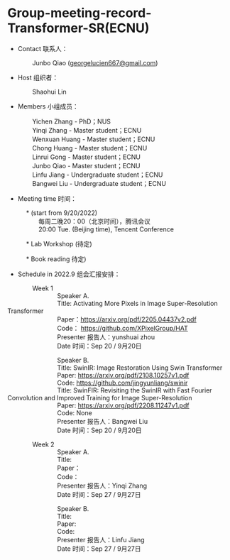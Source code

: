 # Group-meeting-record-Transformer-SR(ECNU)

* Contact 联系人：

&emsp;&emsp;&emsp;&emsp;Junbo Qiao (georgelucien667@gmail.com)

* Host 组织者：

&emsp;&emsp;&emsp;&emsp;Shaohui Lin

* Members 小组成员：

&emsp;&emsp;&emsp;&emsp;Yichen Zhang - PhD；NUS<br/>
&emsp;&emsp;&emsp;&emsp;Yinqi Zhang -  Master student；ECNU<br/>
&emsp;&emsp;&emsp;&emsp;Wenxuan Huang - Master student；ECNU<br/>
&emsp;&emsp;&emsp;&emsp;Chong Huang - Master student；ECNU<br/>
&emsp;&emsp;&emsp;&emsp;Linrui Gong - Master student；ECNU<br/>
&emsp;&emsp;&emsp;&emsp;Junbo Qiao - Master student；ECNU<br/>
&emsp;&emsp;&emsp;&emsp;Linfu Jiang - Undergraduate student；ECNU<br/>
&emsp;&emsp;&emsp;&emsp;Bangwei Liu - Undergraduate student；ECNU<br/>

* Meeting time 时间：

&emsp;&emsp;&emsp;* (start from 9/20/2022)<br/>
&emsp;&emsp;&emsp;&emsp;&emsp;每周二晚20：00（北京时间），腾讯会议<br/>
&emsp;&emsp;&emsp;&emsp;&emsp;20:00 Tue. (Beijing time), Tencent Conference  

&emsp;&emsp;&emsp;* Lab Workshop (待定)<br/>

&emsp;&emsp;&emsp;* Book reading  待定)<br/>


* Schedule in 2022.9 组会汇报安排：


&emsp;&emsp;&emsp;&emsp;Week 1<br/>
&emsp;&emsp;&emsp;&emsp;&emsp;&emsp;&emsp;&emsp;Speaker A. <br/> 
&emsp;&emsp;&emsp;&emsp;&emsp;&emsp;&emsp;&emsp;Title: Activating More Pixels in Image Super-Resolution Transformer<br/> 
&emsp;&emsp;&emsp;&emsp;&emsp;&emsp;&emsp;&emsp;Paper：https://arxiv.org/pdf/2205.04437v2.pdf<br/>
&emsp;&emsp;&emsp;&emsp;&emsp;&emsp;&emsp;&emsp;Code： https://github.com/XPixelGroup/HAT<br/> 
&emsp;&emsp;&emsp;&emsp;&emsp;&emsp;&emsp;&emsp;Presenter 报告人：yunshuai zhou <br/>
&emsp;&emsp;&emsp;&emsp;&emsp;&emsp;&emsp;&emsp;Date 时间：Sep 20 / 9月20日


&emsp;&emsp;&emsp;&emsp;&emsp;&emsp;&emsp;&emsp;Speaker B. <br/> 
&emsp;&emsp;&emsp;&emsp;&emsp;&emsp;&emsp;&emsp;Title:  SwinIR: Image Restoration Using Swin Transformer<br/> 
&emsp;&emsp;&emsp;&emsp;&emsp;&emsp;&emsp;&emsp;Paper: https://arxiv.org/pdf/2108.10257v1.pdf<br/> 
&emsp;&emsp;&emsp;&emsp;&emsp;&emsp;&emsp;&emsp;Code:  https://github.com/jingyunliang/swinir<br/> 
&emsp;&emsp;&emsp;&emsp;&emsp;&emsp;&emsp;&emsp;Title: SwinFIR: Revisiting the SwinIR with Fast Fourier Convolution and Improved Training for Image Super-Resolution<br/> 
&emsp;&emsp;&emsp;&emsp;&emsp;&emsp;&emsp;&emsp;Paper: https://arxiv.org/pdf/2208.11247v1.pdf<br/> 
&emsp;&emsp;&emsp;&emsp;&emsp;&emsp;&emsp;&emsp;Code:  None<br/> 
&emsp;&emsp;&emsp;&emsp;&emsp;&emsp;&emsp;&emsp;Presenter 报告人：Bangwei Liu <br/>
&emsp;&emsp;&emsp;&emsp;&emsp;&emsp;&emsp;&emsp;Date 时间：Sep 20 / 9月20日



&emsp;&emsp;&emsp;&emsp;Week 2<br/>
&emsp;&emsp;&emsp;&emsp;&emsp;&emsp;&emsp;&emsp;Speaker A. <br/> 
&emsp;&emsp;&emsp;&emsp;&emsp;&emsp;&emsp;&emsp;Title: <br/> 
&emsp;&emsp;&emsp;&emsp;&emsp;&emsp;&emsp;&emsp;Paper：<br/>
&emsp;&emsp;&emsp;&emsp;&emsp;&emsp;&emsp;&emsp;Code： <br/> 
&emsp;&emsp;&emsp;&emsp;&emsp;&emsp;&emsp;&emsp;Presenter 报告人：Yinqi Zhang <br/>
&emsp;&emsp;&emsp;&emsp;&emsp;&emsp;&emsp;&emsp;Date 时间：Sep 27 / 9月27日


&emsp;&emsp;&emsp;&emsp;&emsp;&emsp;&emsp;&emsp;Speaker B. <br/> 
&emsp;&emsp;&emsp;&emsp;&emsp;&emsp;&emsp;&emsp;Title: <br/> 
&emsp;&emsp;&emsp;&emsp;&emsp;&emsp;&emsp;&emsp;Paper: <br/> 
&emsp;&emsp;&emsp;&emsp;&emsp;&emsp;&emsp;&emsp;Code:  <br/> 
&emsp;&emsp;&emsp;&emsp;&emsp;&emsp;&emsp;&emsp;Presenter 报告人：Linfu Jiang <br/>
&emsp;&emsp;&emsp;&emsp;&emsp;&emsp;&emsp;&emsp;Date 时间：Sep 27 / 9月27日
